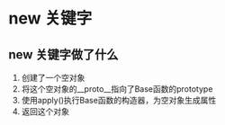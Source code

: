 # new 关键字

## new 关键字做了什么

1. 创建了一个空对象
2. 将这个空对象的__proto__指向了Base函数的prototype
3. 使用apply()执行Base函数的构造器，为空对象生成属性
4. 返回这个对象
